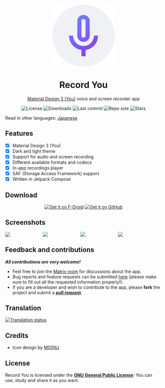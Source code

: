 <!-- ---------- Header ---------- -->
<div align="center">
  <img width="200" height="200"src="fastlane/metadata/android/en-US/images/icon.png">
  <h1>Record You</h1>
<p><a href="https://m3.material.io/">Material Design 3 (You)</a> voice and screen recorder app</p>

<!-- ---------- Badges ---------- -->
  <div align="center">
    <img alt="License" src="https://img.shields.io/github/license/you-apps/RecordYou?color=c3e7ff&style=flat-square">
    <img alt="Downloads" src="https://img.shields.io/github/downloads/you-apps/RecordYou/total.svg?color=c3e7ff&style=flat-square">
    <img alt="Last commit" src="https://img.shields.io/github/last-commit/you-apps/RecordYou?color=c3e7ff&style=flat-square">
    <img alt="Repo size" src="https://img.shields.io/github/repo-size/you-apps/RecordYou?color=c3e7ff&style=flat-square">
    <img alt="Stars" src="https://img.shields.io/github/stars/you-apps/RecordYou?color=c3e7ff&style=flat-square">
    <br>
</div>
</div>

Read in other languages: [Japanese](https://github.com/kuragehimekurara1/RecordYou/blob/main/README-ja.md)

<!-- ---------- Description ---------- -->
## Features

- [x] Material Design 3 (You)
- [x] Dark and light theme
- [X] Support for audio and screen recording
- [X] Different available formats and codecs
- [X] In-app recordings player
- [X] SAF (Storage Access Framework) support
- [X] Written in Jetpack Compose 

<!-- ---------- Download ---------- -->
## Download

<div align="center">

[<img src="https://fdroid.gitlab.io/artwork/badge/get-it-on.png" alt="Get it on F-Droid" height="80">](https://f-droid.org/packages/com.bnyro.recorder/)
[<img src="https://raw.githubusercontent.com/vadret/android/master/assets/get-github.png" alt="Get it on GitHub" height="80">](https://github.com/you-apps/RecordYou/releases)

</div>

<!-- ---------- Screenshots ---------- -->
## Screenshots
<div style="display: flex">
  <img src="fastlane/metadata/android/en-US/images/phoneScreenshots/1-audio-recorder.png" width="24%">
  <img src="fastlane/metadata/android/en-US/images/phoneScreenshots/2-screen-recorder.png" width="24%">  
  <img src="fastlane/metadata/android/en-US/images/phoneScreenshots/3-recordings.png" width="24%">
  <img src="fastlane/metadata/android/en-US/images/phoneScreenshots/4-settings.png" width="24%">
</div>

<!-- ---------- Contribution ---------- -->
## Feedback and contributions
***All contributions are very welcome!***

* Feel free to join the [Matrix room](https://matrix.to/#/#you-apps:matrix.org) for discussions about the app.
* Bug reports and feature requests can be submitted [here](https://github.com/you-apps/RecordYou/issues) (please make sure to fill out all the requested information properly!).
* If you are a developer and wish to contribute to the app, please **fork** the project and submit a [**pull request**](https://help.github.com/articles/about-pull-requests/).

## Translation
<a href="https://hosted.weblate.org/projects/you-apps/record-you/">
<img src="https://hosted.weblate.org/widgets/you-apps/-/record-you/287x66-grey.png" alt="Translation status" />
</a>

## Credits
* Icon design by [M00NJ](https://github.com/M00NJ)

## License

Record You is licensed under the [**GNU General Public License**](https://www.gnu.org/licenses/gpl.html): You can use, study and share it as you want.
